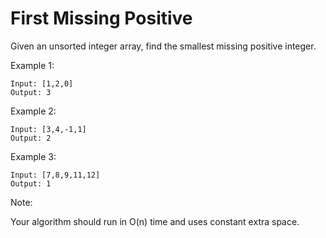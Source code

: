 # First Missing Positive

Given an unsorted integer array, find the smallest missing positive integer.

Example 1:

```text
Input: [1,2,0]
Output: 3
```

Example 2:

```text
Input: [3,4,-1,1]
Output: 2
```

Example 3:

```text
Input: [7,8,9,11,12]
Output: 1
```

Note:

Your algorithm should run in O(n) time and uses constant extra space.